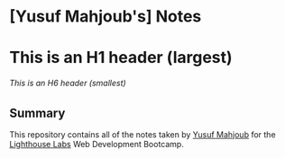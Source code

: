 # [Yusuf Mahjoub's] Notes
# This is an H1 header (largest)
###### This is an H6 header (smallest) 
## Summary 

This repository contains all of the notes taken by [Yusuf Mahjoub](https://github.com/Ymahjoub) for the [Lighthouse Labs](https://www.lighthouselabs.ca/) Web Development Bootcamp.

